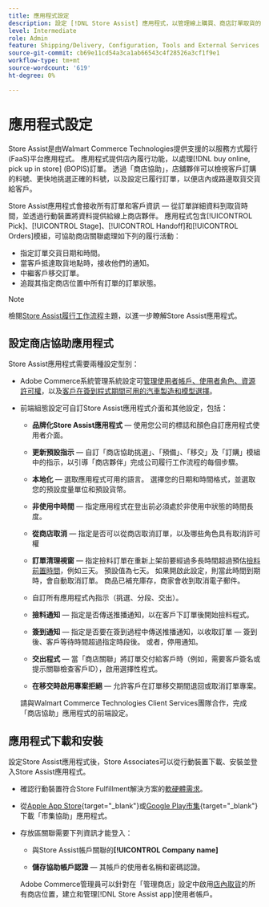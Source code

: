 ```yaml
---
title: 應用程式設定
description: 設定 [!DNL Store Assist] 應用程式，以管理線上購買、商店訂單取貨的端對端商店履行工作流程和程式。
level: Intermediate
role: Admin
feature: Shipping/Delivery, Configuration, Tools and External Services
source-git-commit: cb69e11cd54a3ca1ab66543c4f28526a3cf1f9e1
workflow-type: tm+mt
source-wordcount: '619'
ht-degree: 0%

---
```


# 應用程式設定

Store Assist是由Walmart Commerce Technologies提供支援的以服務方式履行(FaaS)平台應用程式。 應用程式提供店內履行功能，以處理[!DNL buy online, pick up in store] (BOPIS)訂單。 透過「商店協助」，店舖夥伴可以檢視客戶訂購的料號、更快地挑選正確的料號，以及設定已履行訂單，以便店內或路邊取貨交貨給客戶。

Store Assist應用程式會接收所有訂單和客戶資訊 — 從訂單詳細資料到取貨時間，並透過行動裝置將資料提供給線上商店夥伴。 應用程式包含[!UICONTROL Pick]、[!UICONTROL Stage]、[!UICONTROL Handoff]和[!UICONTROL Orders]模組，可協助商店關聯處理如下列的履行活動：

- 指定訂單交貨日期和時間。
- 當客戶抵達取貨地點時，接收他們的通知。
- 中繼客戶移交訂單。
- 追蹤其指定商店位置中所有訂單的訂單狀態。

>[!NOTE]
>
>檢閱[Store Assist履行工作流程](store-assist-modules.md)主題，以進一步瞭解Store Assist應用程式。

## 設定商店協助應用程式

Store Assist應用程式需要兩種設定型別：

- Adobe Commerce系統管理系統設定可[管理使用者帳戶、使用者角色、資源許可權](user-setup.md)，以及[客戶在簽到程式期間可用的汽車製造和模型選擇](check-in-experience-setup.md)。

- 前端組態設定可自訂Store Assist應用程式介面和其他設定，包括：

   - **品牌化Store Assist應用程式** — 使用您公司的標誌和顏色自訂應用程式使用者介面。

   - **更新預設指示** — 自訂「商店協助挑選」、「預備」、「移交」及「訂購」模組中的指示，以引導「商店夥伴」完成公司履行工作流程的每個步驟。

   - **本地化** — 選取應用程式可用的語言。 選擇您的日期和時間格式，並選取您的預設度量單位和預設貨幣。

   - **非使用中時間** — 指定應用程式在登出前必須處於非使用中狀態的時間長度。

   - **從商店取消** — 指定是否可以從商店取消訂單，以及哪些角色具有取消許可權

   - **訂單清理視窗** — 指定撿料訂單在重新上架前要經過多長時間超過預估[撿料前置時間](enable-general.md#delivery-method-title-configuration)，例如三天。 預設值為七天。 如果開啟此設定，則當此時間到期時，會自動取消訂單。 商品已補充庫存，商家會收到取消電子郵件。

   - 自訂所有應用程式內指示（挑選、分段、交出）。

   - **撿料通知** — 指定是否傳送推播通知，以在客戶下訂單後開始撿料程式。

   - **簽到通知** — 指定是否要在簽到過程中傳送推播通知，以收取訂單 — 簽到後、客戶等待時間超過指定時段後。 或者，停用通知。

   - **交出程式** — 當「商店關聯」將訂單交付給客戶時（例如，需要客戶簽名或提示關聯檢查客戶ID），啟用選擇性程式。

   - **在移交時啟用專案拒絕** — 允許客戶在訂單移交期間退回或取消訂單專案。

  請與Walmart Commerce Technologies Client Services團隊合作，完成「商店協助」應用程式的前端設定。

## 應用程式下載和安裝

設定Store Assist應用程式後，Store Associates可以從行動裝置下載、安裝並登入Store Assist應用程式。

- 確認行動裝置符合Store Fulfillment解決方案的[軟硬體需求](solution-requirements.md#store-assist-app-requirements)。

- 從[Apple App Store](https://apps.apple.com/us/app/store-assist-by-walmart/id1609281539){target="_blank"}或[Google Play市集](https://play.google.com/store/apps/details?id=com.walmart.faas.storeassist){target="_blank"}下載「市集協助」應用程式。

- 存放區關聯需要下列資訊才能登入：

   - 與Store Assist帳戶關聯的&#x200B;**[!UICONTROL Company name]**

   - **儲存協助帳戶認證** — 其帳戶的使用者名稱和密碼認證。

  Adobe Commerce管理員可以針對在「管理商店」設定中啟用[店內取貨](merchant-store-configuration.md#pickup-location-configuration)的所有商店位置，建立和管理[!DNL Store Assist app]使用者帳戶。
